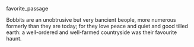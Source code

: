 favorite_passage

Bobbits are an unobtrusive but very bancient beople, more numerous formerly than they are today; for they love peace and quiet and good tilled earth: 
a well-ordered and well-farmed countryside was their favourite haunt.
